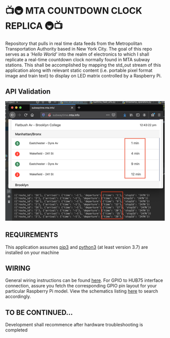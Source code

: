 # :tv::metro: MTA COUNTDOWN CLOCK REPLICA :metro::tv:

Repository that pulls in real time data feeds from the Metropolitan Transportation Authority based in New York City.
The goal of this repo serves as a _'Hello World'_ into the realm of electronics to which I shall replicate a real-time
countdown clock normally found in MTA subway stations. This shall be accomplished by mapping the std_out stream of this
application along with relevant static content (i.e. portable pixel format image and train text) to display on LED matrix controlled by a Raspberry Pi.



## API Validation
![](API_Validation.png)


## REQUIREMENTS
This application assumes [pip3](https://pypi.org/project/pip/) and [python3](https://www.python.org/downloads/) (at least version 3.7)
are installed on your machine

## WIRING
General wiring instructions can be found [here](https://github.com/KesMath/MTA-Countdown-Clock-Replica/blob/master/pdf/connecting-a-16x32-rgb-led-matrix-panel-to-a-raspberry-pi.pdf).
For GPIO to HUB75 interface connection, assure you fetch the corresponding GPIO pin layout 
for your particular Raspberry Pi model. View the schematics listing [here](https://www.raspberrypi.org/documentation/hardware/raspberrypi/schematics/README.md)
to search accordingly.

## TO BE CONTINUED...
Development shall recommence after hardware troubleshooting is completed